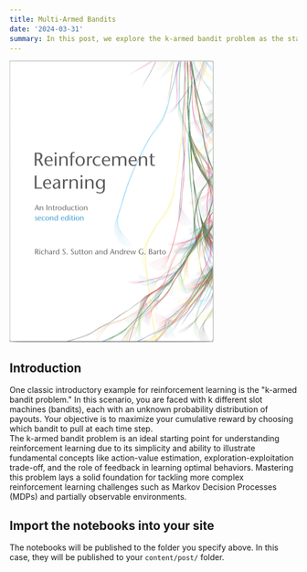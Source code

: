 ```yaml
---
title: Multi-Armed Bandits
date: '2024-03-31'
summary: In this post, we explore the k-armed bandit problem as the starting point for our journey into reinforcement learning. 
---
```


![png](bookRL.png)

## Introduction
One classic introductory example for reinforcement learning is the "k-armed bandit problem." In this scenario, you are faced with k different slot machines (bandits), each with an unknown probability distribution of payouts. Your objective is to maximize your cumulative reward by choosing which bandit to pull at each time step.\
The k-armed bandit problem is an ideal starting point for understanding reinforcement learning due to its simplicity and ability to illustrate fundamental concepts like action-value estimation, exploration-exploitation trade-off, and the role of feedback in learning optimal behaviors. Mastering this problem lays a solid foundation for tackling more complex reinforcement learning challenges such as Markov Decision Processes (MDPs) and partially observable environments.

## Import the notebooks into your site

The notebooks will be published to the folder you specify above. In this case, they will be published to your `content/post/` folder.
